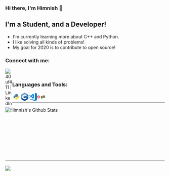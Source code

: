 ### Hi there, I'm Himnish 👋

## I'm a Student, and a Developer!
- I'm currently learning more about C++ and Python.
- I like solving all kinds of problems!
- My goal for 2020 is to contribute to open source!

### Connect with me:
[<img align="left" alt="40uf411 | LinkedIn" width="22px" src="https://cdn.jsdelivr.net/npm/simple-icons@v3/icons/linkedin.svg" />][linkedin]
<br/>

### Languages and Tools:
<img align="left" alt="Python" width="26px" src="https://raw.githubusercontent.com/github/explore/80688e429a7d4ef2fca1e82350fe8e3517d3494d/topics/python/python.png" />
<img align="left" alt="C++" width="26px" src="https://raw.githubusercontent.com/github/explore/80688e429a7d4ef2fca1e82350fe8e3517d3494d/topics/cpp/cpp.png" />
<img align="left" alt="Visual Studio Code" width="26px" src="https://raw.githubusercontent.com/github/explore/80688e429a7d4ef2fca1e82350fe8e3517d3494d/topics/visual-studio-code/visual-studio-code.png" />
<img align="left" alt="Git" width="26px" src="https://raw.githubusercontent.com/github/explore/80688e429a7d4ef2fca1e82350fe8e3517d3494d/topics/git/git.png" />

<br />

---

<img align="left" alt="Himnish's Github Stats" src="https://github-readme-stats.vercel.app/api?username=himnishs&show_icons=true&hide_border=false&theme=default&count_private=true" />
<br />
<br />
<br />
<br />
<br />
<br />
<br />
<br />
<br />

---

<img align="center" src="https://github-readme-stats.anuraghazra1.vercel.app/api/top-langs/?username=himnishs&layout=compact&theme=default" />

[linkedin]: https://linkedin.com/in/himnish-sapkota